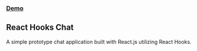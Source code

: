 
### [Demo](https://react-hooks-chat-app.netlify.com)

## React Hooks Chat 

A simple prototype chat application built with React.js utilizing React Hooks.

